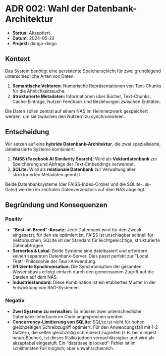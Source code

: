 # ADR 002: Wahl der Datenbank-Architektur

- **Status:** Akzeptiert
- **Datum:** 2024-05-23
- **Projekt:** dango-dingo

## Kontext

Das System benötigt eine persistente Speicherschicht für zwei grundlegend unterschiedliche Arten von Daten:

1. **Semantische Vektoren:** Numerische Repräsentationen von Text-Chunks für die Ähnlichkeitssuche.
2. **Strukturierte Metadaten:** Informationen über Bücher, Text-Chunks, Cache-Einträge, Nutzer-Feedback und Beziehungen zwischen Entitäten.

Die Daten sollen zentral auf einem NAS im Heimnetzwerk gespeichert werden, um sie zwischen den Nutzern zu synchronisieren.

## Entscheidung

Wir setzen auf eine **hybride Datenbank-Architektur**, die zwei spezialisierte, dateibasierte Systeme kombiniert:

1. **FAISS (Facebook AI Similarity Search):** Wird als **Vektordatenbank** zur Speicherung und Abfrage der Text-Embeddings verwendet.
2. **SQLite:** Wird als **relationale Datenbank** zur Verwaltung aller strukturierten Metadaten genutzt.

Beide Datenbanksysteme (der FAISS-Index-Ordner und die SQLite-`.db`-Datei) werden im zentralen Datenverzeichnis auf dem NAS abgelegt.

## Begründung und Konsequenzen

### Positiv

- **"Best-of-Breed"-Ansatz:** Jede Datenbank wird für den Zweck eingesetzt, für den sie optimiert ist. FAISS ist unschlagbar schnell für Vektorsuchen, SQLite ist der Standard für leichtgewichtige, strukturierte Datenabfragen.
- **Serverlos & Lokal:** Beide Systeme sind dateibasiert und erfordern keinen separaten Datenbank-Server. Dies passt perfekt zur "Local First"-Philosophie der Tauri-Anwendung.
- **Effiziente Synchronisation:** Die Synchronisation der gesamten Wissensbasis erfolgt einfach durch den gemeinsamen Zugriff auf die Dateien auf dem NAS.
- **Industriestandard:** Diese Kombination ist ein etabliertes Muster in der Entwicklung von RAG-Systemen.

### Negativ

- **Zwei Systeme zu verwalten:** Es müssen zwei unterschiedliche Datenbank-Interfaces im Code angesprochen werden.
- **Concurrency-Limitierung von SQLite:** SQLite ist nicht für hohen gleichzeitigen Schreibzugriff optimiert. Für den Anwendungsfall mit 1-2 Nutzern, die selten gleichzeitig schreibend zugreifen (z.B. beim Ingest neuer Bücher), ist dieses Risiko jedoch vernachlässigbar und wird als akzeptabel eingestuft. Ein "database is locked"-Fehler ist im schlimmsten Fall möglich, aber unwahrscheinlich.
